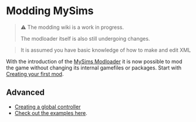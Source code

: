 # Modding MySims

> ⚠️ The modding wiki is a work in progress.
>
> The modloader itself is also still undergoing changes.

> It is assumed you have basic knowledge of how to make and edit XML

With the introduction of the [MySims Modloader](https://github.com/ThuverX/MySimsModLoader) it is now possible to mod the game without changing its internal gamefiles or packages. Start with [Creating your first mod](HowTo/FirstMod.md).

## Advanced

- [Creating a global controller](HowTo/GlobalMod.md)
- [Check out the examples here](https://github.com/ThuverX/MySimsModLoader/tree/main/examples).